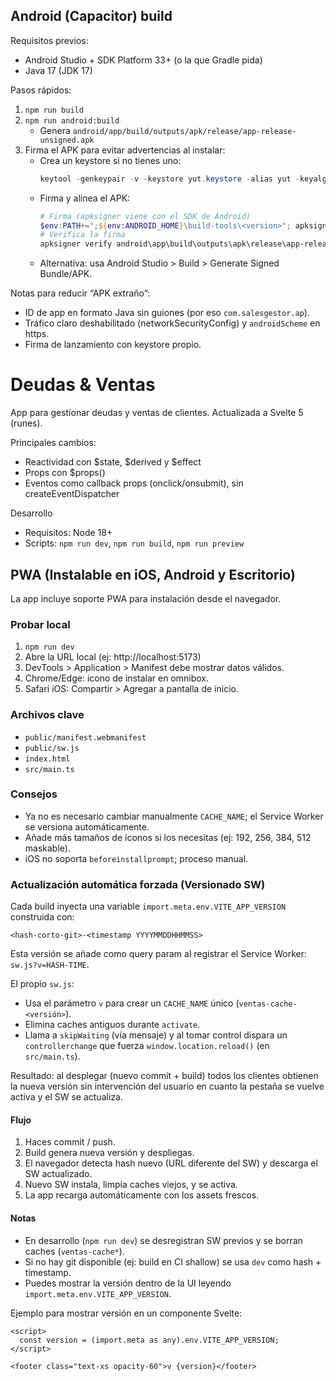 ## Android (Capacitor) build

Requisitos previos:

- Android Studio + SDK Platform 33+ (o la que Gradle pida)
- Java 17 (JDK 17)

Pasos rápidos:

1. `npm run build`
2. `npm run android:build`
   - Genera `android/app/build/outputs/apk/release/app-release-unsigned.apk`
3. Firma el APK para evitar advertencias al instalar:
   - Crea un keystore si no tienes uno:
     ```powershell
     keytool -genkeypair -v -keystore yut.keystore -alias yut -keyalg RSA -keysize 2048 -validity 3650
     ```
   - Firma y alinea el APK:
     ```powershell
     # Firma (apksigner viene con el SDK de Android)
     $env:PATH+=";${env:ANDROID_HOME}\build-tools\<version>"; apksigner sign --ks yut.keystore android\app\build\outputs\apk\release\app-release-unsigned.apk
     # Verifica la firma
     apksigner verify android\app\build\outputs\apk\release\app-release-unsigned.apk
     ```
   - Alternativa: usa Android Studio > Build > Generate Signed Bundle/APK.

Notas para reducir “APK extraño”:

- ID de app en formato Java sin guiones (por eso `com.salesgestor.ap`).
- Tráfico claro deshabilitado (networkSecurityConfig) y `androidScheme` en https.
- Firma de lanzamiento con keystore propio.

# Deudas & Ventas

App para gestionar deudas y ventas de clientes. Actualizada a Svelte 5 (runes).

Principales cambios:

- Reactividad con $state, $derived y $effect
- Props con $props()
- Eventos como callback props (onclick/onsubmit), sin createEventDispatcher

Desarrollo

- Requisitos: Node 18+
- Scripts: `npm run dev`, `npm run build`, `npm run preview`

## PWA (Instalable en iOS, Android y Escritorio)

La app incluye soporte PWA para instalación desde el navegador.

### Probar local

1. `npm run dev`
2. Abre la URL local (ej: http://localhost:5173)
3. DevTools > Application > Manifest debe mostrar datos válidos.
4. Chrome/Edge: icono de instalar en omnibox.
5. Safari iOS: Compartir > Agregar a pantalla de inicio.

### Archivos clave

- `public/manifest.webmanifest`
- `public/sw.js`
- `index.html`
- `src/main.ts`

### Consejos

- Ya no es necesario cambiar manualmente `CACHE_NAME`; el Service Worker se versiona automáticamente.
- Añade más tamaños de íconos si los necesitas (ej: 192, 256, 384, 512 maskable).
- iOS no soporta `beforeinstallprompt`; proceso manual.

### Actualización automática forzada (Versionado SW)

Cada build inyecta una variable `import.meta.env.VITE_APP_VERSION` construida con:

`<hash-corto-git>-<timestamp YYYYMMDDHHMMSS>`

Esta versión se añade como query param al registrar el Service Worker: `sw.js?v=HASH-TIME`.

El propio `sw.js`:

- Usa el parámetro `v` para crear un `CACHE_NAME` único (`ventas-cache-<versión>`).
- Elimina caches antiguos durante `activate`.
- Llama a `skipWaiting` (vía mensaje) y al tomar control dispara un `controllerchange` que fuerza `window.location.reload()` (en `src/main.ts`).

Resultado: al desplegar (nuevo commit + build) todos los clientes obtienen la nueva versión sin intervención del usuario en cuanto la pestaña se vuelve activa y el SW se actualiza.

#### Flujo

1. Haces commit / push.
2. Build genera nueva versión y despliegas.
3. El navegador detecta hash nuevo (URL diferente del SW) y descarga el SW actualizado.
4. Nuevo SW instala, limpia caches viejos, y se activa.
5. La app recarga automáticamente con los assets frescos.

#### Notas

- En desarrollo (`npm run dev`) se desregistran SW previos y se borran caches (`ventas-cache*`).
- Si no hay git disponible (ej: build en CI shallow) se usa `dev` como hash + timestamp.
- Puedes mostrar la versión dentro de la UI leyendo `import.meta.env.VITE_APP_VERSION`.

Ejemplo para mostrar versión en un componente Svelte:

```svelte
<script>
  const version = (import.meta as any).env.VITE_APP_VERSION;
</script>

<footer class="text-xs opacity-60">v {version}</footer>
```

